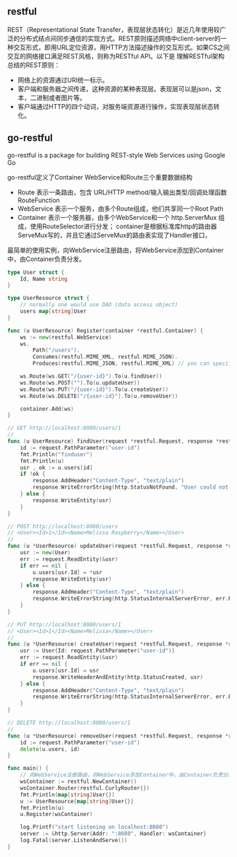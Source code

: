 ## restful

REST（Representational State Transfer，表现层状态转化）是近几年使用较广泛的分布式结点间同步通信的实现方式。REST原则描述网络中client-server的一种交互形式，即用URL定位资源，用HTTP方法描述操作的交互形式。如果CS之间交互的网络接口满足REST风格，则称为RESTful API。以下是 理解RESTful架构 总结的REST原则：
* 网络上的资源通过URI统一标示。
* 客户端和服务器之间传递，这种资源的某种表现层。表现层可以是json，文本，二进制或者图片等。
* 客户端通过HTTP的四个动词，对服务端资源进行操作，实现表现层状态转化。

## go-restful

go-restful is a package for building REST-style Web Services using Google Go <br>

go-restful定义了Container WebService和Route三个重要数据结构 

* Route 表示一条路由，包含 URL/HTTP method/输入输出类型/回调处理函数RouteFunction
* WebService 表示一个服务，由多个Route组成，他们共享同一个Root Path
* Container 表示一个服务器，由多个WebService和一个 http.ServerMux 组成，使用RouteSelector进行分发；
    container是根据标准库http的路由器ServeMux写的，并且它通过ServeMux的路由表实现了Handler接口，

最简单的使用实例，向WebService注册路由，将WebService添加到Container中，由Container负责分发。

```go
type User struct {
	Id, Name string
}

type UserResource struct {
	// normally one would use DAO (data access object)
	users map[string]User
}

func (u UserResource) Register(container *restful.Container) {
	ws := new(restful.WebService)
	ws.
		Path("/users").
		Consumes(restful.MIME_XML, restful.MIME_JSON).
		Produces(restful.MIME_JSON, restful.MIME_XML) // you can specify this per route as well

	ws.Route(ws.GET("/{user-id}").To(u.findUser))
	ws.Route(ws.POST("").To(u.updateUser))
	ws.Route(ws.PUT("/{user-id}").To(u.createUser))
	ws.Route(ws.DELETE("/{user-id}").To(u.removeUser))

	container.Add(ws)
}

// GET http://localhost:8080/users/1
//
func (u UserResource) findUser(request *restful.Request, response *restful.Response) {
	id := request.PathParameter("user-id")
	fmt.Println("finduser")
	fmt.Println(u)
	usr , ok := u.users[id]
	if !ok {
		response.AddHeader("Content-Type", "text/plain")
		response.WriteErrorString(http.StatusNotFound, "User could not be found.")
	} else {
		response.WriteEntity(usr)
	}
}

// POST http://localhost:8080/users
// <User><Id>1</Id><Name>Melissa Raspberry</Name></User>
//
func (u *UserResource) updateUser(request *restful.Request, response *restful.Response) {
	usr := new(User)
	err := request.ReadEntity(&usr)
	if err == nil {
		u.users[usr.Id] = *usr
		response.WriteEntity(usr)
	} else {
		response.AddHeader("Content-Type", "text/plain")
		response.WriteErrorString(http.StatusInternalServerError, err.Error())
	}
}

// PUT http://localhost:8080/users/1
// <User><Id>1</Id><Name>Melissa</Name></User>
//
func (u *UserResource) createUser(request *restful.Request, response *restful.Response) {
	usr := User{Id: request.PathParameter("user-id")}
	err := request.ReadEntity(&usr)
	if err == nil {
		u.users[usr.Id] = usr
		response.WriteHeaderAndEntity(http.StatusCreated, usr)
	} else {
		response.AddHeader("Content-Type", "text/plain")
		response.WriteErrorString(http.StatusInternalServerError, err.Error())
	}
}

// DELETE http://localhost:8080/users/1
//
func (u *UserResource) removeUser(request *restful.Request, response *restful.Response) {
	id := request.PathParameter("user-id")
	delete(u.users, id)
}

func main() {
	// 向WebService注册路由，将WebService添加Container中，由Container负责分发
	wsContainer := restful.NewContainer()
	wsContainer.Router(restful.CurlyRouter{})
	fmt.Println(map[string]User{})
	u := UserResource{map[string]User{}}
	fmt.Println(u)
	u.Register(wsContainer)

	log.Printf("start listening on localhost:8080")
	server := &http.Server{Addr: ":8080", Handler: wsContainer}
	log.Fatal(server.ListenAndServe())
}


```